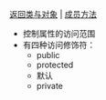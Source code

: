 [返回类与对象](类与对象.md#属性的注意事项) | [成员方法](成员方法.md#细节)

- 控制属性的访问范围
- 有四种访问修饰符：
  - public 
  - protected
  - 默认 
  - private
